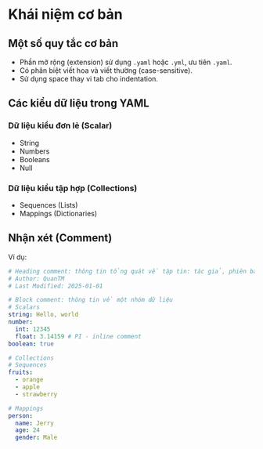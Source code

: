 # Khái niệm cơ bản

## Một số quy tắc cơ bản
- Phần mở rộng (extension) sử dụng `.yaml` hoặc `.yml`, ưu tiên `.yaml`.
- Có phân biệt viết hoa và viết thường (case-sensitive).
- Sử dụng space thay vi tab cho indentation.

## Các kiểu dữ liệu trong YAML

### Dữ liệu kiểu đơn lẻ (Scalar)
- String
- Numbers
- Booleans
- Null

### Dữ liệu kiểu tập hợp (Collections)
- Sequences (Lists)
- Mappings (Dictionaries)

## Nhận xét (Comment)
Ví dụ:

```yaml
# Heading comment: thông tin tổng quát về tập tin: tác giả, phiên bản, thời gian,...
# Author: QuanTM
# Last Modified: 2025-01-01

# Block comment: thông tin về một nhóm dữ liệu
# Scalars
string: Hello, world
number:
  int: 12345
  float: 3.14159 # PI - inline comment
boolean: true

# Collections
# Sequences
fruits:
  - orange
  - apple
  - strawberry

# Mappings
person:
  name: Jerry
  age: 24
  gender: Male

```
